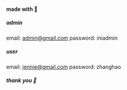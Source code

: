 #### made with 💙

##### admin
email: admin@gmail.com
password: iniadmin

##### user
email: jennie@gmail.com
password: zhanghao

##### thank you 💌
